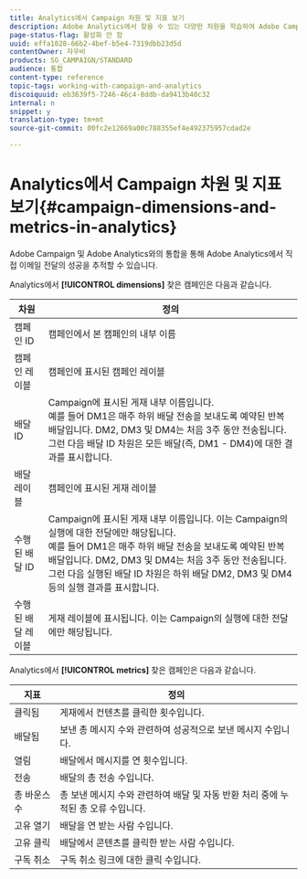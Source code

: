 ```yaml
---
title: Analytics에서 Campaign 차원 및 지표 보기
description: Adobe Analytics에서 찾을 수 있는 다양한 차원을 학습하여 Adobe Campaign에서 이메일 게재 추적을 시작합니다.
page-status-flag: 활성화 안 함
uuid: effa1028-66b2-4bef-b5e4-7319dbb23d5d
contentOwner: 자우비
products: SG_CAMPAIGN/STANDARD
audience: 통합
content-type: reference
topic-tags: working-with-campaign-and-analytics
discoiquuid: eb3639f5-7246-46c4-8ddb-da9413b40c32
internal: n
snippet: y
translation-type: tm+mt
source-git-commit: 00fc2e12669a00c788355ef4e492375957cdad2e

---
```



# Analytics에서 Campaign 차원 및 지표 보기{#campaign-dimensions-and-metrics-in-analytics}

Adobe Campaign 및 Adobe Analytics와의 통합을 통해 Adobe Analytics에서 직접 이메일 전달의 성공을 추적할 수 있습니다.

Analytics에서 **[!UICONTROL dimensions]** 찾은 캠페인은 다음과 같습니다.

<table> 
 <thead> 
  <tr> 
   <th> 차원<br /> </th> 
   <th> 정의<br /> </th> 
  </tr> 
 </thead> 
 <tbody> 
  <tr> 
   <td> 캠페인 ID<br /> </td> 
   <td> 캠페인에서 본 캠페인의 내부 이름<br /> </td> 
  </tr> 
  <tr> 
   <td> 캠페인 레이블<br /> </td> 
   <td> 캠페인에 표시된 캠페인 레이블<br /> </td> 
  </tr> 
  <tr> 
   <td> 배달 ID<br /> </td> 
   <td> Campaign에 표시된 게재 내부 이름입니다.<br /> 예를 들어 DM1은 매주 하위 배달 전송을 보내도록 예약된 반복 배달입니다. DM2, DM3 및 DM4는 처음 3주 동안 전송됩니다. 그런 다음 배달 ID 차원은 모든 배달(즉, DM1 - DM4)에 대한 결과를 표시합니다. <br /> </td> 
  </tr> 
  <tr> 
   <td> 배달 레이블<br /> </td> 
   <td> 캠페인에 표시된 게재 레이블<br /> </td> 
  </tr> 
  <tr> 
   <td> 수행된 배달 ID<br /> </td> 
   <td> Campaign에 표시된 게재 내부 이름입니다. 이는 Campaign의 실행에 대한 전달에만 해당됩니다.<br /> 예를 들어 DM1은 매주 하위 배달 전송을 보내도록 예약된 반복 배달입니다. DM2, DM3 및 DM4는 처음 3주 동안 전송됩니다. 그런 다음 실행된 배달 ID 차원은 하위 배달 DM2, DM3 및 DM4 등의 실행 결과를 표시합니다. <br /> </td> 
  </tr> 
  <tr> 
   <td> 수행된 배달 레이블<br /> </td> 
   <td> 게재 레이블에 표시됩니다. 이는 Campaign의 실행에 대한 전달에만 해당됩니다.<br /> </td> 
  </tr> 
 </tbody> 
</table>

Analytics에서 **[!UICONTROL metrics]** 찾은 캠페인은 다음과 같습니다.

<table> 
 <thead> 
  <tr> 
   <th> 지표<br /> </th> 
   <th> 정의<br /> </th> 
  </tr> 
 </thead> 
 <tbody> 
  <tr> 
   <td> 클릭됨<br /> </td> 
   <td> 게재에서 컨텐츠를 클릭한 횟수입니다.<br /> </td> 
  </tr> 
  <tr> 
   <td> 배달됨<br /> </td> 
   <td> 보낸 총 메시지 수와 관련하여 성공적으로 보낸 메시지 수입니다.<br /> </td> 
  </tr> 
  <tr> 
   <td> 열림<br /> </td> 
   <td> 배달에서 메시지를 연 횟수입니다.<br /> </td> 
  </tr> 
  <tr> 
   <td> 전송<br /> </td> 
   <td> 배달의 총 전송 수입니다.<br /> </td> 
  </tr> 
  <tr> 
   <td> 총 바운스 수<br /> </td> 
   <td> 총 보낸 메시지 수와 관련하여 배달 및 자동 반환 처리 중에 누적된 총 오류 수입니다.<br /> </td> 
  </tr> 
  <tr> 
   <td> 고유 열기<br /> </td> 
   <td> 배달을 연 받는 사람 수입니다.<br /> </td> 
  </tr> 
  <tr> 
   <td> 고유 클릭<br /> </td> 
   <td> 배달에서 콘텐츠를 클릭한 받는 사람 수입니다.<br /> </td> 
  </tr> 
  <tr> 
   <td> 구독 취소<br /> </td> 
   <td> 구독 취소 링크에 대한 클릭 수입니다.<br /> </td> 
  </tr> 
 </tbody> 
</table>

